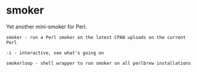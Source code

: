smoker
======

Yet another mini-smoker for Perl.

    smoker - run a Perl smoker on the latest CPAN uploads on the current Perl

    -i - interactive, see what's going on

    smokerloop - shell wrapper to run smoker on all perlbrew installations
